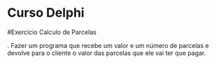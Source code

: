 # Curso Delphi

#Exercício Calculo de Parcelas

. Fazer um programa que recebe um valor e um número de parcelas e devolve para o cliente o valor das parcelas que ele vai ter que pagar.